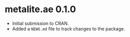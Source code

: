 # metalite.ae 0.1.0

- Initial submission to CRAN.
- Added a `NEWS.md` file to track changes to the package.
